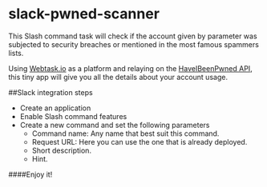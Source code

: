 # slack-pwned-scanner

This Slash command task will check if the account given by parameter was subjected to security breaches or mentioned in the most famous spammers lists.

Using [Webtask.io](https://webtask.io/) as a platform and relaying on the [HaveIBeenPwned API](https://haveibeenpwned.com/API/v2), this tiny app will give you all the details about your account usage.

##Slack integration steps
* Create an application
* Enable Slash command features
* Create a new command and set the following parameters
   * Command name: Any name that best suit this command.
   * Request URL: Here you can use the one that is already deployed.
   * Short description.
   * Hint.


####Enjoy it!
